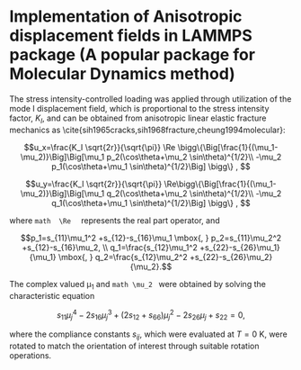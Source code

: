 # Implementation of Anisotropic displacement fields in LAMMPS package (A popular package for Molecular Dynamics method) 

The stress intensity-controlled loading was applied through utilization of the mode I displacement field, which is  proportional to the stress intensity factor, $K_I$, and can be obtained from anisotropic linear elastic fracture mechanics as \cite{sih1965cracks,sih1968fracture,cheung1994molecular}:

```math
u_x=\frac{K_I \sqrt{2r}}{\sqrt{\pi}} \Re \bigg\{\Big[\frac{1}{(\mu_1-\mu_2)}\Big]\Big[\mu_1 p_2(\cos\theta+\mu_2 \sin\theta)^{1/2}\\
    -\mu_2 p_1(\cos\theta+\mu_1 \sin\theta)^{1/2}\Big] \bigg\}  ,  
```

```math
u_y=\frac{K_I \sqrt{2r}}{\sqrt{\pi}} \Re\bigg\{\Big[\frac{1}{(\mu_1-\mu_2)}\Big]\Big[\mu_1 q_2(\cos\theta+\mu_2 \sin\theta)^{1/2}\\
    -\mu_2 q_1(\cos\theta+\mu_1 \sin\theta)^{1/2}\Big] \bigg\} , 
```

where ```math 
       \Re 
       ``` 
represents the real part operator, and
```math
p_1=s_{11}\mu_1^2 +s_{12}-s_{16}\mu_1   \mbox{,  } p_2=s_{11}\mu_2^2 +s_{12}-s_{16}\mu_2,  \\
q_1=\frac{s_{12}\mu_1^2 +s_{22}-s_{26}\mu_1}{\mu_1} \mbox{,  } q_2=\frac{s_{12}\mu_2^2 +s_{22}-s_{26}\mu_2}{\mu_2}.
```

The complex valued &#956;$_1$ and ```math \mu_2 ``` were obtained by solving the characteristic equation
```math
    s_{11}\mu_j ^4-2s_{16}\mu_j ^3+(2s_{12}+s_{66})\mu_j ^2-2s_{26}\mu_j+s_{22}=0,
```
where the compliance constants $s_{ij}$, which were evaluated at $T=0$ K, were rotated to match the orientation of interest through suitable rotation operations.

